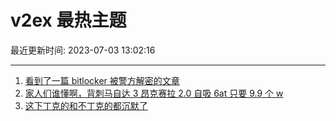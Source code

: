 # v2ex 最热主题

最近更新时间: 2023-07-03 13:02:16

--- 
1. [看到了一篇 bitlocker 被警方解密的文章](https://www.v2ex.com/t/953530) 
2. [家人们谁懂啊，背刺马自达 3 昂克赛拉 2.0 自吸 6at 只要 9.9 个 w](https://www.v2ex.com/t/953535) 
3. [这下丁克的和不丁克的都沉默了](https://www.v2ex.com/t/953541) 
